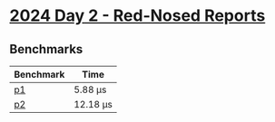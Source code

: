 # [2024 Day 2 - Red-Nosed Reports](https://adventofcode.com/2024/day/2)

## Benchmarks

<!-- BEGIN benches -->
| Benchmark              | Time      |
| ---------------------- | --------- |
| [p1](./src/lib.rs#L8)  | 5.88 µs  |
| [p2](./src/lib.rs#L16) | 12.18 µs |
<!-- END benches -->
<!-- BEGIN other_benches -->

<!-- END other_benches -->